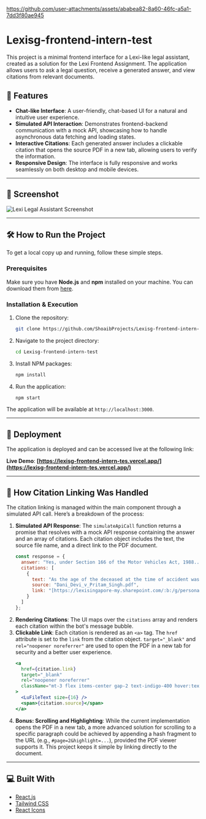 

https://github.com/user-attachments/assets/ababea82-8a60-46fc-a5a1-7dd3f80ae945

# Lexisg-frontend-intern-test

This project is a minimal frontend interface for a Lexi-like legal assistant, created as a solution for the Lexi Frontend Assignment. The application allows users to ask a legal question, receive a generated answer, and view citations from relevant documents.

## 🚀 Features

-   **Chat-like Interface**: A user-friendly, chat-based UI for a natural and intuitive user experience.
-   **Simulated API Interaction**: Demonstrates frontend-backend communication with a mock API, showcasing how to handle asynchronous data fetching and loading states.
-   **Interactive Citations**: Each generated answer includes a clickable citation that opens the source PDF in a new tab, allowing users to verify the information.
-   **Responsive Design**: The interface is fully responsive and works seamlessly on both desktop and mobile devices.

---

## 📸 Screenshot

![Lexi Legal Assistant Screenshot](https://github.com/user-attachments/assets/377a0ba1-16d1-4e78-95bd-76c245ab660c)

---

## 🛠️ How to Run the Project

To get a local copy up and running, follow these simple steps.

### Prerequisites

Make sure you have **Node.js** and **npm** installed on your machine. You can download them from [here](https://nodejs.org/).

### Installation & Execution

1.  Clone the repository:
    ```sh
    git clone https://github.com/ShoaibProjects/Lexisg-frontend-intern-tes
    ```
2.  Navigate to the project directory:
    ```sh
    cd Lexisg-frontend-intern-test
    ```
3.  Install NPM packages:
    ```sh
    npm install
    ```
4.  Run the application:
    ```sh
    npm start
    ```

The application will be available at `http://localhost:3000`.

---

## 🚀 Deployment

The application is deployed and can be accessed live at the following link:

**Live Demo**: **[https://lexisg-frontend-intern-tes.vercel.app/](https://lexisg-frontend-intern-tes.vercel.app/)**

---

## 📂 How Citation Linking Was Handled

The citation linking is managed within the main component through a simulated API call. Here’s a breakdown of the process:

1.  **Simulated API Response**: The `simulateApiCall` function returns a promise that resolves with a mock API response containing the answer and an array of citations. Each citation object includes the text, the source file name, and a direct link to the PDF document.
    ```javascript
    const response = {
      answer: "Yes, under Section 166 of the Motor Vehicles Act, 1988...",
      citations: [
        {
          text: "As the age of the deceased at the time of accident was held to be about 54–55 years...",
          source: "Dani_Devi_v_Pritam_Singh.pdf",
          link: "[https://lexisingapore-my.sharepoint.com/:b:/g/personal/harshit_lexi_sg/EdOegeiR_gdBvQxdyW4xE6oBCDgj5E4Bo5wjvhPHpqgIuQ?e=TEu4vz](https://lexisingapore-my.sharepoint.com/:b:/g/personal/harshit_lexi_sg/EdOegeiR_gdBvQxdyW4xE6oBCDgj5E4Bo5wjvhPHpqgIuQ?e=TEu4vz)"
        }
      ]
    };
    ```
2.  **Rendering Citations**: The UI maps over the `citations` array and renders each citation within the bot's message bubble.
3.  **Clickable Link**: Each citation is rendered as an `<a>` tag. The `href` attribute is set to the `link` from the citation object. `target="_blank"` and `rel="noopener noreferrer"` are used to open the PDF in a new tab for security and a better user experience.
    ```jsx
    <a
      href={citation.link}
      target="_blank"
      rel="noopener noreferrer"
      className="mt-3 flex items-center gap-2 text-indigo-400 hover:text-indigo-300 text-sm font-medium transition-colors"
    >
      <LuFileText size={16} />
      <span>{citation.source}</span>
    </a>
    ```
4.  **Bonus: Scrolling and Highlighting**: While the current implementation opens the PDF in a new tab, a more advanced solution for scrolling to a specific paragraph could be achieved by appending a hash fragment to the URL (e.g., `#page=2&highlight=...`), provided the PDF viewer supports it. This project keeps it simple by linking directly to the document.

---

## 💻 Built With

-   [React.js](https://reactjs.org/)
-   [Tailwind CSS](https://tailwindcss.com/)
-   [React Icons](https://react-icons.github.io/react-icons/)
